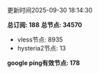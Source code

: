 更新时间2025-09-30 18:14:30

**总订阅: 188**
**总节点: 34570**
- vless节点: 8935
- hysteria2节点: 13

**google ping有效节点: 178**
